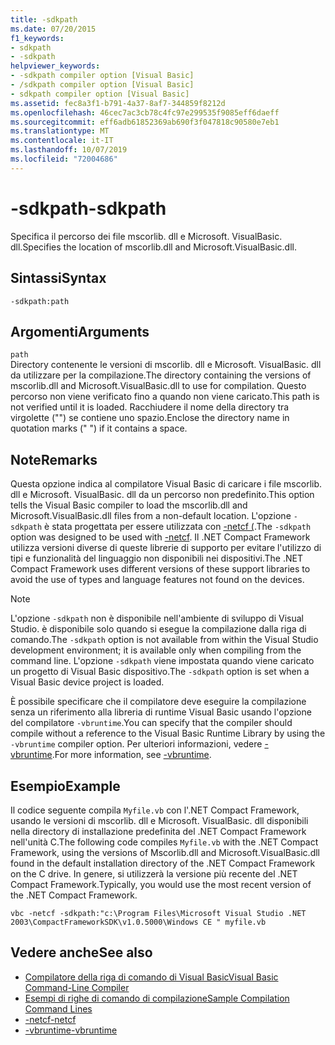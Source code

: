 ```yaml
---
title: -sdkpath
ms.date: 07/20/2015
f1_keywords:
- sdkpath
- -sdkpath
helpviewer_keywords:
- -sdkpath compiler option [Visual Basic]
- /sdkpath compiler option [Visual Basic]
- sdkpath compiler option [Visual Basic]
ms.assetid: fec8a3f1-b791-4a37-8af7-344859f8212d
ms.openlocfilehash: 46cec7ac3cb78c4fc97e299535f9085eff6daeff
ms.sourcegitcommit: eff6adb61852369ab690f3f047818c90580e7eb1
ms.translationtype: MT
ms.contentlocale: it-IT
ms.lasthandoff: 10/07/2019
ms.locfileid: "72004686"
---
```

# <a name="-sdkpath"></a><span data-ttu-id="44b73-102">-sdkpath</span><span class="sxs-lookup"><span data-stu-id="44b73-102">-sdkpath</span></span>
<span data-ttu-id="44b73-103">Specifica il percorso dei file mscorlib. dll e Microsoft. VisualBasic. dll.</span><span class="sxs-lookup"><span data-stu-id="44b73-103">Specifies the location of mscorlib.dll and Microsoft.VisualBasic.dll.</span></span>  
  
## <a name="syntax"></a><span data-ttu-id="44b73-104">Sintassi</span><span class="sxs-lookup"><span data-stu-id="44b73-104">Syntax</span></span>  
  
```console  
-sdkpath:path  
```  
  
## <a name="arguments"></a><span data-ttu-id="44b73-105">Argomenti</span><span class="sxs-lookup"><span data-stu-id="44b73-105">Arguments</span></span>  
 `path`  
 <span data-ttu-id="44b73-106">Directory contenente le versioni di mscorlib. dll e Microsoft. VisualBasic. dll da utilizzare per la compilazione.</span><span class="sxs-lookup"><span data-stu-id="44b73-106">The directory containing the versions of mscorlib.dll and Microsoft.VisualBasic.dll to use for compilation.</span></span> <span data-ttu-id="44b73-107">Questo percorso non viene verificato fino a quando non viene caricato.</span><span class="sxs-lookup"><span data-stu-id="44b73-107">This path is not verified until it is loaded.</span></span> <span data-ttu-id="44b73-108">Racchiudere il nome della directory tra virgolette ("") se contiene uno spazio.</span><span class="sxs-lookup"><span data-stu-id="44b73-108">Enclose the directory name in quotation marks (" ") if it contains a space.</span></span>  
  
## <a name="remarks"></a><span data-ttu-id="44b73-109">Note</span><span class="sxs-lookup"><span data-stu-id="44b73-109">Remarks</span></span>  
 <span data-ttu-id="44b73-110">Questa opzione indica al compilatore Visual Basic di caricare i file mscorlib. dll e Microsoft. VisualBasic. dll da un percorso non predefinito.</span><span class="sxs-lookup"><span data-stu-id="44b73-110">This option tells the Visual Basic compiler to load the mscorlib.dll and Microsoft.VisualBasic.dll files from a non-default location.</span></span> <span data-ttu-id="44b73-111">L'opzione `-sdkpath` è stata progettata per essere utilizzata con [-netcf (](../../../visual-basic/reference/command-line-compiler/netcf.md).</span><span class="sxs-lookup"><span data-stu-id="44b73-111">The `-sdkpath` option was designed to be used with [-netcf](../../../visual-basic/reference/command-line-compiler/netcf.md).</span></span> <span data-ttu-id="44b73-112">Il .NET Compact Framework utilizza versioni diverse di queste librerie di supporto per evitare l'utilizzo di tipi e funzionalità del linguaggio non disponibili nei dispositivi.</span><span class="sxs-lookup"><span data-stu-id="44b73-112">The .NET Compact Framework uses different versions of these support libraries to avoid the use of types and language features not found on the devices.</span></span>  
  
> [!NOTE]
> <span data-ttu-id="44b73-113">L'opzione `-sdkpath` non è disponibile nell'ambiente di sviluppo di Visual Studio. è disponibile solo quando si esegue la compilazione dalla riga di comando.</span><span class="sxs-lookup"><span data-stu-id="44b73-113">The `-sdkpath` option is not available from within the Visual Studio development environment; it is available only when compiling from the command line.</span></span> <span data-ttu-id="44b73-114">L'opzione `-sdkpath` viene impostata quando viene caricato un progetto di Visual Basic dispositivo.</span><span class="sxs-lookup"><span data-stu-id="44b73-114">The `-sdkpath` option is set when a Visual Basic device project is loaded.</span></span>  
  
 <span data-ttu-id="44b73-115">È possibile specificare che il compilatore deve eseguire la compilazione senza un riferimento alla libreria di runtime Visual Basic usando l'opzione del compilatore `-vbruntime`.</span><span class="sxs-lookup"><span data-stu-id="44b73-115">You can specify that the compiler should compile without a reference to the Visual Basic Runtime Library by using the `-vbruntime` compiler option.</span></span> <span data-ttu-id="44b73-116">Per ulteriori informazioni, vedere [-vbruntime](../../../visual-basic/reference/command-line-compiler/vbruntime.md).</span><span class="sxs-lookup"><span data-stu-id="44b73-116">For more information, see [-vbruntime](../../../visual-basic/reference/command-line-compiler/vbruntime.md).</span></span>  
  
## <a name="example"></a><span data-ttu-id="44b73-117">Esempio</span><span class="sxs-lookup"><span data-stu-id="44b73-117">Example</span></span>  
 <span data-ttu-id="44b73-118">Il codice seguente compila `Myfile.vb` con l'.NET Compact Framework, usando le versioni di mscorlib. dll e Microsoft. VisualBasic. dll disponibili nella directory di installazione predefinita del .NET Compact Framework nell'unità C.</span><span class="sxs-lookup"><span data-stu-id="44b73-118">The following code compiles `Myfile.vb` with the .NET Compact Framework, using the versions of Mscorlib.dll and Microsoft.VisualBasic.dll found in the default installation directory of the .NET Compact Framework on the C drive.</span></span> <span data-ttu-id="44b73-119">In genere, si utilizzerà la versione più recente del .NET Compact Framework.</span><span class="sxs-lookup"><span data-stu-id="44b73-119">Typically, you would use the most recent version of the .NET Compact Framework.</span></span>  
  
```console
vbc -netcf -sdkpath:"c:\Program Files\Microsoft Visual Studio .NET 2003\CompactFrameworkSDK\v1.0.5000\Windows CE " myfile.vb  
```  
  
## <a name="see-also"></a><span data-ttu-id="44b73-120">Vedere anche</span><span class="sxs-lookup"><span data-stu-id="44b73-120">See also</span></span>

- [<span data-ttu-id="44b73-121">Compilatore della riga di comando di Visual Basic</span><span class="sxs-lookup"><span data-stu-id="44b73-121">Visual Basic Command-Line Compiler</span></span>](../../../visual-basic/reference/command-line-compiler/index.md)
- [<span data-ttu-id="44b73-122">Esempi di righe di comando di compilazione</span><span class="sxs-lookup"><span data-stu-id="44b73-122">Sample Compilation Command Lines</span></span>](../../../visual-basic/reference/command-line-compiler/sample-compilation-command-lines.md)
- [<span data-ttu-id="44b73-123">-netcf</span><span class="sxs-lookup"><span data-stu-id="44b73-123">-netcf</span></span>](../../../visual-basic/reference/command-line-compiler/netcf.md)
- [<span data-ttu-id="44b73-124">-vbruntime</span><span class="sxs-lookup"><span data-stu-id="44b73-124">-vbruntime</span></span>](../../../visual-basic/reference/command-line-compiler/vbruntime.md)
